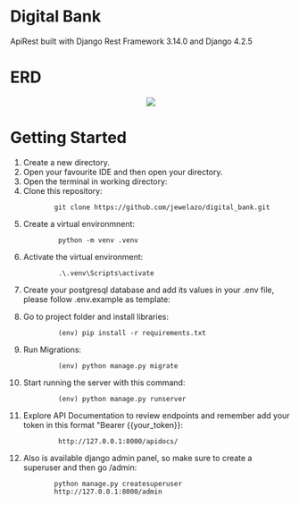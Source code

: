 # Digital Bank

ApiRest built with Django Rest Framework 3.14.0 and Django 4.2.5
# ERD
<p align="center">
           <img src="https://lucid.app/publicSegments/view/f56589fc-8908-4c80-9de7-cb3e682dfdb9/image.png"/>
</p>

# Getting Started
1) Create a new directory.
2) Open your favourite IDE and then open your directory. 
3) Open the terminal in working directory:
4) Clone this repository:
```
           git clone https://github.com/jewelazo/digital_bank.git
```
5) Create a virtual environmnent:
```
            python -m venv .venv
```
6) Activate the virtual environment:
```
            .\.venv\Scripts\activate
```
7) Create your postgresql database and add its values in your .env file, please follow .env.example as template:

8) Go to project folder and install libraries:
```
            (env) pip install -r requirements.txt
```
9) Run Migrations:
```
            (env) python manage.py migrate
```
10) Start running the server with this command:
```
            (env) python manage.py runserver
```
11) Explore API Documentation to review endpoints and remember add your token in this format "Bearer {{your_token}}:
```
            http://127.0.0.1:8000/apidocs/
```
12) Also is available django admin panel, so make sure to create a superuser and then go /admin:

```
           python manage.py createsuperuser
           http://127.0.0.1:8000/admin
```
  
